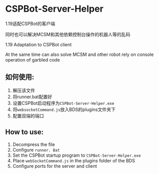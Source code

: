 # CSPBot-Server-Helper

1.19适配CSPBot的客户端

同时也可以解决MCSM和其他依赖控制台操作的机器人等的乱码

1.19 Adaptation to CSPBot client

At the same time can also solve MCSM and other robot rely on console operation of garbled code

## 如何使用:
1. 解压该文件
2. 将runner.bat配置好
3. 设置CSPBot启动程序为`CSPBot-Server-Helper.exe`
4. 将`websocketCommand.js`放入BDS的plugins文件夹下
5. 配置双端的端口



## How to use:
1. Decompress the file
2. Configure `runner. Bat`
3. Set the CSPBot startup program to `CSPBot-Server-Helper.exe`
4. Place `webSocketCommand.js` in the plugins folder of the BDS
5. Configure ports for the server and client
